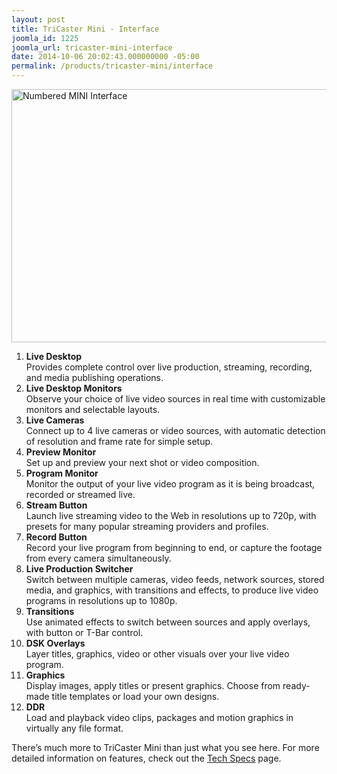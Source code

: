 ```yaml
---
layout: post
title: TriCaster Mini - Interface
joomla_id: 1225
joomla_url: tricaster-mini-interface
date: 2014-10-06 20:02:43.000000000 -05:00
permalink: /products/tricaster-mini/interface
---
```

<p><img src="{{"images/pro-line/TriCaster-Mini/Numbered_MINI_Interface.png" | cdn }}" alt="Numbered MINI Interface" width="720" height="405" />
</p>
<ol>
	<li><strong>Live Desktop</strong><br />Provides complete control over live production, streaming, recording, and media publishing operations.</li>
	<li><strong>Live Desktop Monitors</strong><br /> Observe your choice of live video sources in real time with customizable monitors and selectable layouts.</li>
	<li><strong>Live Cameras</strong><br /> Connect up to 4 live cameras or video sources, with automatic detection of resolution and frame rate for simple setup.</li>
	<li><strong>P</strong><strong>review Monitor<br /> </strong>Set up and preview your next shot or video composition.<strong></strong></li>
	<li><strong>Program Monitor<br /> </strong>Monitor the output of your live video program as it is being broadcast, recorded or streamed live.<strong></strong></li>
	<li><strong>Stream Button</strong><br /> Launch live streaming video to the Web in resolutions up to 720p, with presets for many popular streaming providers and profiles.</li>
	<li><strong>Record Button</strong><br /> Record your live program from beginning to end, or capture the footage from every camera simultaneously.</li>
	<li><strong>Live Production Switcher</strong><br /> Switch between multiple cameras, video feeds, network sources, stored media, and graphics, with transitions and effects, to produce live video programs in resolutions up to 1080p.</li>
	<li><strong>Transitions<br /> </strong>Use animated effects to switch between sources and apply overlays, with button or T-Bar control. <strong></strong></li>
	<li><strong>DSK Overlays<br /> </strong>Layer titles, graphics, video or other visuals over your live video program.<strong></strong></li>
	<li><strong>Graphics</strong><br /> Display images, apply titles or present graphics. Choose from ready-made title templates or load your own designs.</li>
	<li><strong>DDR</strong><br /> Load and playback video clips, packages and motion graphics in virtually any file format.</li>
</ol>
<p>There’s much more to TriCaster Mini than just what you see here. For more detailed information on features, check out the <a href="index.php?option=com_content&amp;view=article&amp;id=1228&amp;Itemid=1174">Tech Specs</a> page.<strong></strong>
</p>
